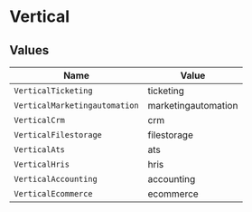 # Vertical


## Values

| Name                          | Value                         |
| ----------------------------- | ----------------------------- |
| `VerticalTicketing`           | ticketing                     |
| `VerticalMarketingautomation` | marketingautomation           |
| `VerticalCrm`                 | crm                           |
| `VerticalFilestorage`         | filestorage                   |
| `VerticalAts`                 | ats                           |
| `VerticalHris`                | hris                          |
| `VerticalAccounting`          | accounting                    |
| `VerticalEcommerce`           | ecommerce                     |